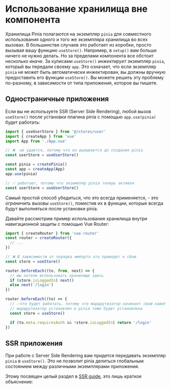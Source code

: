 # Использование хранилища вне компонента

Хранилища Pinia полагаются на экземпляр `pinia` для совместного использования одного и того же экземпляра хранилища во всех вызовах. В большинстве случаев это работает из коробки, просто вызывая вашу функцию `useStore()`. Например, в `setup()` вам больше ничего не нужно делать. Но за пределами компонента все обстоит несколько иначе.
За кулисами `useStore()` _инжектирует_ экземпляр `pinia`, который вы передали своему `app`. Это означает, что если экземпляр `pinia` не может быть автоматически инжектирован, вы должны вручную предоставить его функции `useStore()`.
Вы можете решить эту проблему по-разному, в зависимости от типа приложения, которое вы пишете.

## Одностраничные приложения

Если вы не используете SSR (Server Side Rendering), любой вызов `useStore()` после установки плагина pinia с помощью `app.use(pinia)` будет работать:

```js
import { useUserStore } from '@/stores/user'
import { createApp } from 'vue'
import App from './App.vue'

// ❌  не удается, потому что он вызывается до создания pinia
const userStore = useUserStore()

const pinia = createPinia()
const app = createApp(App)
app.use(pinia)

// ✅ работает, потому что экземпляр pinia теперь активен
const userStore = useUserStore()
```

Самый простой способ убедиться, что это всегда применяется, - это _ограничить_ вызовы `useStore()`, поместив их в функции, которые всегда будут выполняться после установки pinia.

Давайте рассмотрим пример использования хранилища внутри навигационной защиты с помощью Vue Router:

```js
import { createRouter } from 'vue-router'
const router = createRouter({
  // ...
})

// ❌ В зависимости от порядка импорта это приведет к сбою
const store = useStore()

router.beforeEach((to, from, next) => {
  // мы хотели использовать хранилище здесь
  if (store.isLoggedIn) next()
  else next('/login')
})

router.beforeEach((to) => {
  // ✅это будет работать, потому что маршрутизатор начинает свою навигацию после того, как
  // маршрутизатор установлен и pinia тоже будет установлена
  const store = useStore()

  if (to.meta.requiresAuth && !store.isLoggedIn) return '/login'
})
```

## SSR приложения

При работе с Server Side Rendering вам придется передавать экземпляр `pinia` в `useStore()`. Это не позволит pinia делиться глобальным состоянием между различными экземплярами приложения.

Этому посвящен целый раздел в [SSR guide](/ssr/index.md), это лишь краткое объяснение:
